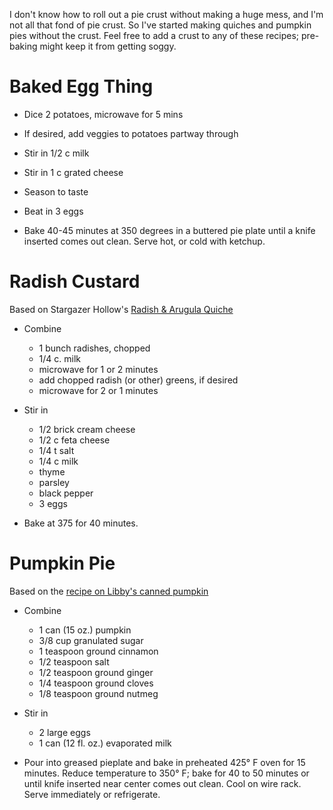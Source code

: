 I don't know how to roll out a pie crust without making a huge mess, and I'm not all that fond of pie crust. So I've started making quiches and pumpkin pies without the crust. Feel free to add a crust to any of these recipes; pre-baking might keep it from getting soggy.

# Baked Egg Thing
  
- Dice 2 potatoes, microwave for 5 mins

- If desired, add veggies to potatoes partway through

- Stir in 1/2 c milk

- Stir in 1 c grated cheese

- Season to taste

- Beat in 3 eggs

- Bake 40-45 minutes at 350 degrees in a buttered pie plate until a knife inserted comes out clean. Serve hot, or cold with ketchup.

# Radish Custard

Based on Stargazer Hollow's [Radish & Arugula Quiche](http://www.stargazerhollow.com/recipes/radish-arugula-quiche-recipe-of-the-week/)

- Combine
  - 1 bunch radishes, chopped
  - 1/4 c. milk
  - microwave for 1 or 2 minutes
  - add chopped radish (or other) greens, if desired
  - microwave for 2 or 1 minutes

- Stir in
  - 1/2 brick cream cheese
  - 1/2 c feta cheese
  - 1/4 t salt
  - 1/4 c milk
  - thyme
  - parsley
  - black pepper
  - 3 eggs

- Bake at 375 for 40 minutes.

# Pumpkin Pie

Based on the [recipe on Libby's canned pumpkin](https://www.verybestbaking.com/libbys/recipes/libby-s-famous-pumpkin-pie/)

- Combine
  - 1 can (15 oz.) pumpkin
  - 3/8 cup granulated sugar
  - 1 teaspoon ground cinnamon
  - 1/2 teaspoon salt
  - 1/2 teaspoon ground ginger
  - 1/4 teaspoon ground cloves
  - 1/8 teaspoon ground nutmeg

- Stir in
  - 2 large eggs
  - 1 can (12 fl. oz.) evaporated milk

- Pour into greased pieplate and bake in preheated 425° F oven for 15 minutes. Reduce temperature to 350° F; bake for 40 to 50 minutes or until knife inserted near center comes out clean. Cool on wire rack. Serve immediately or refrigerate.
